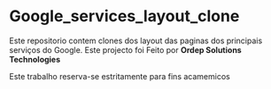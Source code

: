 # Google_services_layout_clone


Este repositorio contem clones dos layout das paginas dos principais serviços do Google.
Este projecto foi Feito por   **Ordep Solutions Technologies**

Este trabalho reserva-se estritamente para fins acamemicos

